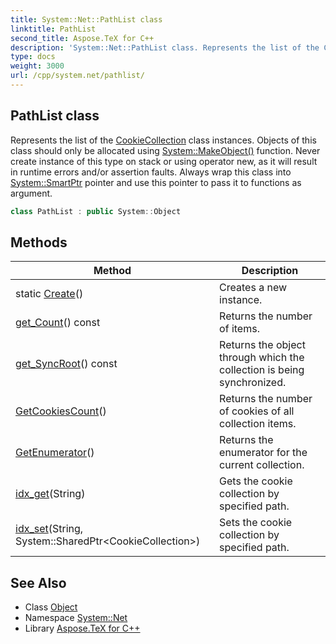 ```yaml
---
title: System::Net::PathList class
linktitle: PathList
second_title: Aspose.TeX for C++
description: 'System::Net::PathList class. Represents the list of the CookieCollection class instances. Objects of this class should only be allocated using System::MakeObject() function. Never create instance of this type on stack or using operator new, as it will result in runtime errors and/or assertion faults. Always wrap this class into System::SmartPtr pointer and use this pointer to pass it to functions as argument in C++.'
type: docs
weight: 3000
url: /cpp/system.net/pathlist/
---
```

## PathList class


Represents the list of the [CookieCollection](../cookiecollection/) class instances. Objects of this class should only be allocated using [System::MakeObject()](../../system/makeobject/) function. Never create instance of this type on stack or using operator new, as it will result in runtime errors and/or assertion faults. Always wrap this class into [System::SmartPtr](../../system/smartptr/) pointer and use this pointer to pass it to functions as argument.

```cpp
class PathList : public System::Object
```

## Methods

| Method | Description |
| --- | --- |
| static [Create](./create/)() | Creates a new instance. |
| [get_Count](./get_count/)() const | Returns the number of items. |
| [get_SyncRoot](./get_syncroot/)() const | Returns the object through which the collection is being synchronized. |
| [GetCookiesCount](./getcookiescount/)() | Returns the number of cookies of all collection items. |
| [GetEnumerator](./getenumerator/)() | Returns the enumerator for the current collection. |
| [idx_get](./idx_get/)(String) | Gets the cookie collection by specified path. |
| [idx_set](./idx_set/)(String, System::SharedPtr\<CookieCollection\>) | Sets the cookie collection by specified path. |
## See Also

* Class [Object](../../system/object/)
* Namespace [System::Net](../)
* Library [Aspose.TeX for C++](../../)
